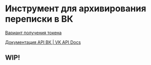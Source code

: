 # Инструмент для архивирования переписки в ВК
[Вариант получения токена](https://qna.habr.com/q/1139778)

[Документация API ВК | VK API Docs](https://dev.vk.com/ru/method/messages)

## WIP!


